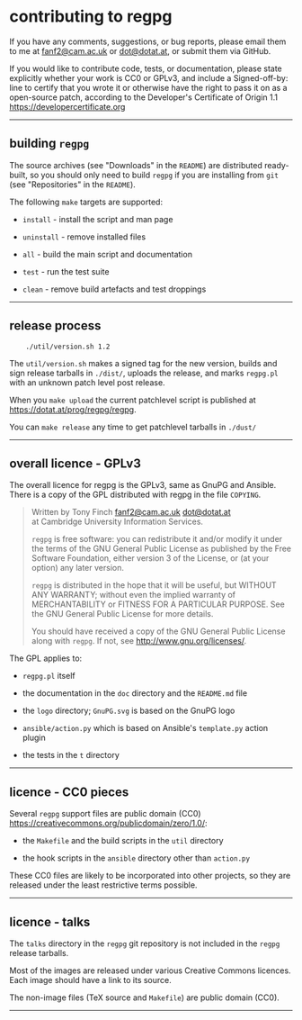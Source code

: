 contributing to regpg
=====================

If you have any comments, suggestions, or bug reports, please email
them to me at <fanf2@cam.ac.uk> or <dot@dotat.at>, or submit them via
GitHub.

If you would like to contribute code, tests, or documentation,
please state explicitly whether your work is CC0 or GPLv3, and
include a Signed-off-by: line to certify that you wrote it or
otherwise have the right to pass it on as a open-source patch,
according to the Developer's Certificate of Origin 1.1
<https://developercertificate.org>

----------------------------------------------------------------

building `regpg`
----------------

The source archives (see "Downloads" in the `README`) are distributed
ready-built, so you should only need to build `regpg` if you are
installing from `git` (see "Repositories" in the `README`).

The following `make` targets are supported:

* `install` - install the script and man page
* `uninstall` - remove installed files

* `all` - build the main script and documentation
* `test` - run the test suite
* `clean` - remove build artefacts and test droppings

----------------------------------------------------------------

release process
---------------

        ./util/version.sh 1.2

The `util/version.sh` makes a signed tag for the new version, builds
and sign release tarballs in `./dist/`, uploads the release, and marks
`regpg.pl` with an unknown patch level post release.

When you `make upload` the current patchlevel script is published at
<https://dotat.at/prog/regpg/regpg>.

You can `make release` any time to get patchlevel tarballs in `./dust/`

----------------------------------------------------------------

overall licence - GPLv3
-----------------------

The overall licence for regpg is the GPLv3, same as GnuPG and Ansible.
There is a copy of the GPL distributed with regpg in the file `COPYING`.

> Written by Tony Finch <fanf2@cam.ac.uk> <dot@dotat.at>  
> at Cambridge University Information Services.  
>
> `regpg` is free software: you can redistribute it and/or modify
> it under the terms of the GNU General Public License as published by
> the Free Software Foundation, either version 3 of the License, or
> (at your option) any later version.
>
> `regpg` is distributed in the hope that it will be useful,
> but WITHOUT ANY WARRANTY; without even the implied warranty of
> MERCHANTABILITY or FITNESS FOR A PARTICULAR PURPOSE.  See the
> GNU General Public License for more details.
>
> You should have received a copy of the GNU General Public License
> along with `regpg`.  If not, see <http://www.gnu.org/licenses/>.

The GPL applies to:

  * `regpg.pl` itself

  * the documentation in the `doc` directory and the `README.md` file

  * the `logo` directory; `GnuPG.svg` is based on the GnuPG logo

  * `ansible/action.py` which is based on Ansible's `template.py` action plugin

  * the tests in the `t` directory

----------------------------------------------------------------

licence - CC0 pieces
--------------------

Several `regpg` support files are public domain (CC0)
<https://creativecommons.org/publicdomain/zero/1.0/>:

  * the `Makefile` and the build scripts in the `util` directory

  * the hook scripts in the `ansible` directory other than `action.py`

These CC0 files are likely to be incorporated into other projects,
so they are released under the least restrictive terms possible.

----------------------------------------------------------------

licence - talks
---------------

The `talks` directory in the `regpg` git repository is not
included in the `regpg` release tarballs.

Most of the images are released under various Creative Commons
licences. Each image should have a link to its source.

The non-image files (TeX source and `Makefile`) are public domain (CC0).

----------------------------------------------------------------
